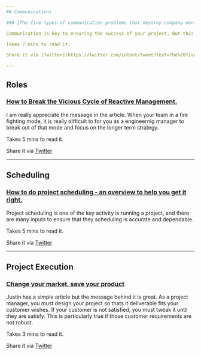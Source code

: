 ```yaml
---
## Communications

### [The five types of communication problems that destroy company morale](https://qz.com/work/1587170/the-five-types-of-communication-problems-that-destroy-company-morale/)

Communication is key to ensuring the success of your project. But this is not just the way messages are being mentioned. You must be aware the impact of your communication. It could cause panic, anxiety, frustration which could ultimately cause your project the fail. Cate Huston outlines several aspects of communications that you must be sensitive to.

Takes 7 mins to read it.

Share it via [Twitter](https://twitter.com/intent/tweet?text=The%20five%20types%20of%20communication%20problems%20that%20destroy%20company%20morale%20https%3A%2F%2Fqz.com%2Fwork%2F1587170%2Fthe-five-types-of-communication-problems-that-destroy-company-morale%2F%20shared%20via%20%40PrjMgr_weekly)

---
```

## Roles

### [How to Break the Vicious Cycle of Reactive Management.](https://getlighthouse.com/blog/break-vicious-cycle-reactive-management/)

I am really appreciate the message in the article. When your team in a fire fighting mode, it is really difficult to for you as a engineernig manager to break out of that mode and focus on the longer term strategy.

Takes 5 mins to read it.

Share it via [Twitter](https://twitter.com/intent/tweet?text=How%20to%20Break%20the%20Vicious%20Cycle%20of%20Reactive%20Management.%20https%3A%2F%2Fgetlighthouse.com%2Fblog%2Fbreak-vicious-cycle-reactive-management%2F%20shared%20via%20%40PrjMgr_weekly)

---
## Scheduling

### [How to do project scheduling - an overview to help you get it right.](https://www.psoda.com/global/blog/how-to-do-project-scheduling/)

Project scheduling is one of the key activity is running a project, and there are many inputs to ensure that they scheduling is accurate and dependable. 

Takes 5 mins to read it.

Share it via [Twitter](https://twitter.com/intent/tweet?text=How%20to%20do%20project%20scheduling%20-%20an%20overview%20to%20help%20you%20get%20it%20right.%20https%3A%2F%2Fwww.psoda.com%2Fglobal%2Fblog%2Fhow-to-do-project-scheduling%2F%20shared%20via%20%40PrjMgr_weekly)

---
## Project Execution

### [Change your market, save your product](https://justinjackson.ca/this-tree-guy-has-good-business-advice)

Justin has a simple article but the message behind it is great. As a project manager, you must design your project so thats it deliverable fits your customer wishes. If your customer is not satisfied, you must tweak it until they are satisfy. This is particularly true if those customer requirements are not robust.

Takes 3 mins to read it.

Share it via [Twitter](https://twitter.com/intent/tweet?text=Change%20your%20market%2C%20save%20your%20product%20https%3A%2F%2Fjustinjackson.ca%2Fthis-tree-guy-has-good-business-advice%20shared%20via%20%40PrjMgr_weekly)
